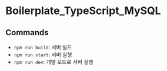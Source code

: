 # Boilerplate_TypeScript_MySQL

## Commands
- `npm run build`: 서버 빌드 
- `npm run start`: 서버 실행
- `npm run dev`: 개발 모드로 서버 실행
